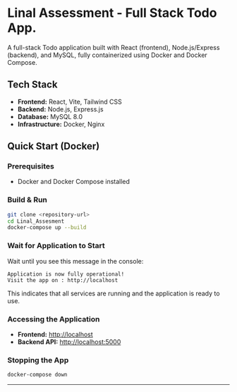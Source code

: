# Linal Assessment - Full Stack Todo App.

A full-stack Todo application built with React (frontend), Node.js/Express (backend), and MySQL, fully containerized using Docker and Docker Compose.

## Tech Stack

- **Frontend:** React, Vite, Tailwind CSS
- **Backend:** Node.js, Express.js
- **Database:** MySQL 8.0
- **Infrastructure:** Docker, Nginx

## Quick Start (Docker)

### Prerequisites
- Docker and Docker Compose installed

### Build & Run

```bash
git clone <repository-url>
cd Linal_Assesment
docker-compose up --build
```

### Wait for Application to Start

Wait until you see this message in the console:
```
Application is now fully operational!
Visit the app on : http://localhost
```

This indicates that all services are running and the application is ready to use.

### Accessing the Application

- **Frontend:** [http://localhost](http://localhost)
- **Backend API:** [http://localhost:5000](http://localhost:5000)

### Stopping the App

```bash
docker-compose down
```

---
